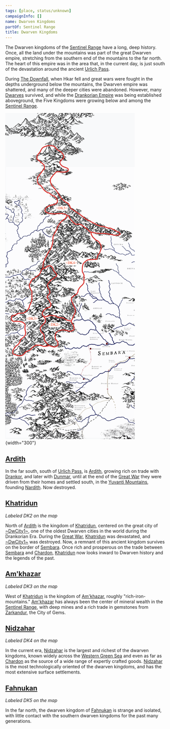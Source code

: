 ```yaml
---
tags: [place, status/unknown]
campaignInfo: []
name: Dwarven Kingdoms
partOf: Sentinel Range
title: Dwarven Kingdoms
---
```


The Dwarven kingdoms of the [Sentinel Range](<../sentinel-range.md>) have a long, deep history. Once, all the land under the mountains was part of the great Dwarven empire, stretching from the southern end of the mountains to the  far north. The heart of this empire was in the area that, in the current day, is just south of the devastation around the ancient [Urlich Pass](<../urlich-pass.md>). 

During [The Downfall](<../../../events/ancient/the-downfall.md>), when Hkar fell and great wars were fought in the depths underground below the mountains, the Dwarven empire was shattered, and many of the deeper cities were abandoned. However, many [Dwarves](<../../../species/children-of-the-embodied-gods/dwarves/dwarves.md>) survived, and while the [Drankorian Empire](<../../../history/drankorian-era/drankorian-empire.md>) was being established aboveground, the Five Kingdoms were growing below and among the [Sentinel Range](<../sentinel-range.md>).

![Dwarven Kingdoms Map](../../../assets/dwarven-kingdoms-map.png){width="300"}
 
## [Ardith](<./ardith.md>)
In the far south, south of [Urlich Pass](<../urlich-pass.md>), is [Ardith](<./ardith.md>), growing rich on trade with [Drankor](<../../../history/drankorian-era/drankorian-empire.md>), and later with [Dunmar](<../../greater-dunmar/realms/dunmar/dunmar.md>), until at the end of the [Great War](<../../../events/1500s/great-war.md>) they were driven from their homes and settled south, in the [Yuvanti Mountains](<../../greater-dunmar/yuvanti-mountains.md>), founding [Nardith](<../../greater-dunmar/realms/nardith/nardith.md>). Now destroyed. 
## [Khatridun](<./khatridun.md>)
_Labeled DK2 on the map_

North of [Ardith](<./ardith.md>) is the kingdom of [Khatridun](<./khatridun.md>), centered on the great city of [~DwCity1~](<./dwcity1.md>), one of the oldest Dwarven cities in the world during the Drankorian Era. During the [Great War](<../../../events/1500s/great-war.md>), [Khatridun](<./khatridun.md>) was devastated, and [~DwCity1~](<./dwcity1.md>) was destroyed. Now, a remnant of this ancient kingdom survives on the border of [Sembara](<../../greater-sembara/sembara/sembara.md>). Once rich and prosperous on the trade between [Sembara](<../../greater-sembara/sembara/sembara.md>) and [Chardon](<../../west-coast/chardonian-empire/chardon/chardon.md>), [Khatridun](<./khatridun.md>) now looks inward to Dwarven history and the legends of the past.  

## [Am'khazar](<./am-khazar.md>)
_Labeled DK3 on the map_

West of [Khatridun](<./khatridun.md>) is the kingdom of [Am'khazar](<./am-khazar.md>), roughly "rich-iron-mountains." [Am'khazar](<./am-khazar.md>) has always been the center of mineral wealth in the [Sentinel Range](<../sentinel-range.md>), with deep mines and a rich trade in gemstones from [Zarkandur](<./zarkandur.md>), the City of Gems. 
## [Nidzahar](<./nidzahar.md>)
_Labeled DK4 on the map_

In the current era, [Nidzahar](<./nidzahar.md>) is the largest and richest of the dwarven kingdoms, known widely across the [Western Green Sea](<../../western-green-sea/western-green-sea.md>) and even as far as [Chardon](<../../west-coast/chardonian-empire/chardon/chardon.md>) as the source of a wide range of expertly crafted goods. [Nidzahar](<./nidzahar.md>) is the most technologically oriented of the dwarven kingdoms, and has the most extensive surface settlements. 
## [Fahnukan](<./fahnukan.md>)
_Labeled DK5 on the map_

In the far north, the dwarven kingdom of [Fahnukan](<./fahnukan.md>) is strange and isolated, with little contact with the southern dwarven kingdoms for the past many generations. 

  

